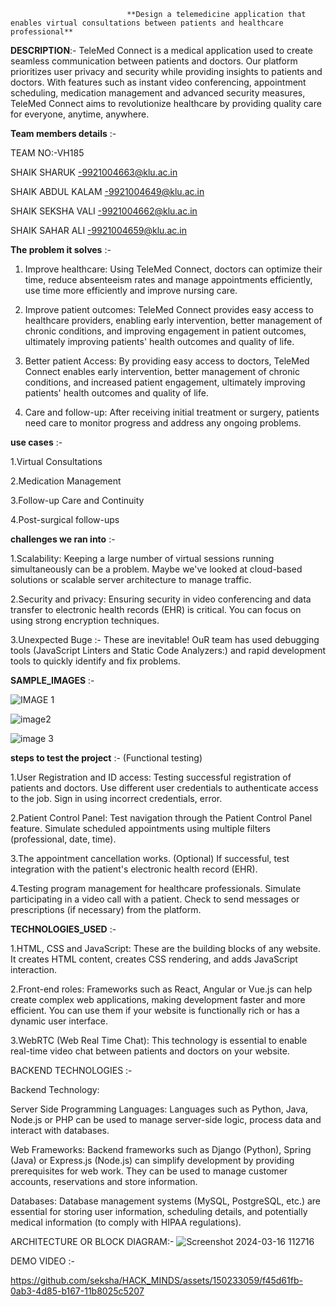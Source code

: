                         
                              **Design a telemedicine application that enables virtual consultations between patients and healthcare professional**


**DESCRIPTION**:-
TeleMed Connect is a medical application used to create seamless communication between patients and doctors. Our platform prioritizes user privacy and security while providing insights to patients and doctors. With features such as instant video conferencing, appointment scheduling, medication management and advanced security measures, TeleMed Connect aims to revolutionize healthcare by providing quality care for everyone, anytime, anywhere.


**Team members details**  :-

TEAM NO:-VH185

SHAIK SHARUK       -9921004663@klu.ac.in

SHAIK ABDUL KALAM  -9921004649@klu.ac.in

SHAIK SEKSHA VALI  -9921004662@klu.ac.in

SHAIK SAHAR ALI    -9921004659@klu.ac.in


**The problem it solves**  :-
1. Improve healthcare:  Using TeleMed Connect, doctors can optimize their time, reduce absenteeism rates and manage appointments efficiently, use time more efficiently and improve nursing care.
  
2. Improve patient outcomes: TeleMed Connect provides easy access to healthcare providers, enabling early intervention, better management of chronic conditions, and improving engagement in patient outcomes, ultimately improving patients' health outcomes and quality of life.

3. Better patient Access: By providing easy access to doctors, TeleMed Connect enables early intervention, better management of chronic conditions, and increased patient engagement, ultimately improving patients' health outcomes and quality of life.

4. Care and follow-up: After receiving initial treatment or surgery, patients need care to monitor progress and address any ongoing problems.


**use cases**  :-

1.Virtual Consultations

2.Medication Management

3.Follow-up Care and Continuity

4.Post-surgical follow-ups


**challenges we ran into**  :-

1.Scalability: Keeping a large number of virtual sessions running simultaneously can be a problem. Maybe we've looked at cloud-based solutions or scalable server architecture to manage traffic.

2.Security and privacy: Ensuring security in video conferencing and data transfer to electronic health records (EHR) is critical. You can focus on using strong encryption techniques.

3.Unexpected Buge :- These are inevitable! OuR team has used debugging tools (JavaScript Linters and Static Code Analyzers:) and rapid development tools to quickly identify and fix problems.


**SAMPLE_IMAGES**  :-

![IMAGE 1](https://github.com/seksha/HACK_MINDS/assets/150233059/30db5467-900c-4279-9ae6-25fc6168f307)

![image2](https://github.com/seksha/HACK_MINDS/assets/150233059/cf63e2f9-378d-45c6-8e7a-e8390e27fc74)

![image 3](https://github.com/seksha/HACK_MINDS/assets/150233059/4ac47182-cbbb-4bc3-9ae9-890fe4d43f0d)



**steps to test the project**  :-
(Functional testing)

1.User Registration and ID access:
Testing successful registration of patients and doctors.
Use different user credentials to authenticate access to the job.
Sign in using incorrect credentials, error.

2.Patient Control Panel:
Test navigation through the Patient Control Panel feature.
Simulate scheduled appointments using multiple filters (professional, date, time).

3.The appointment cancellation works.  (Optional) If successful, test integration with the patient's electronic health record (EHR).

4.Testing program management for healthcare professionals.
Simulate participating in a video call with a patient.
Check to send messages or prescriptions (if necessary) from the platform.



**TECHNOLOGIES_USED**  :-

1.HTML, CSS and JavaScript: These are the building blocks of any website. It creates HTML content, creates CSS rendering, and adds JavaScript interaction.

2.Front-end roles: Frameworks such as React, Angular or Vue.js can help create complex web applications, making development faster and more efficient. You can use them if your website is functionally rich or has a dynamic user interface.

3.WebRTC (Web Real Time Chat): This technology is essential to enable real-time video chat between patients and doctors on your website.

BACKEND TECHNOLOGIES  :-

Backend Technology:

Server Side Programming Languages: Languages ​​such as Python, Java, Node.js or PHP can be used to manage server-side logic, process data and interact with databases.

Web Frameworks: Backend frameworks such as Django (Python), Spring (Java) or Express.js (Node.js) can simplify development by providing prerequisites for web work. They can be used to manage customer accounts, reservations and store information.

Databases: Database management systems (MySQL, PostgreSQL, etc.) are essential for storing user information, scheduling details, and potentially medical information (to comply with HIPAA regulations).


ARCHITECTURE OR BLOCK DIAGRAM:-
![Screenshot 2024-03-16 112716](https://github.com/seksha/HACK_MINDS/assets/150233059/6b01e5e4-eeb4-4bde-bc1f-c26d222cc281)

DEMO VIDEO :-

https://github.com/seksha/HACK_MINDS/assets/150233059/f45d61fb-0ab3-4d85-b167-11b8025c5207








